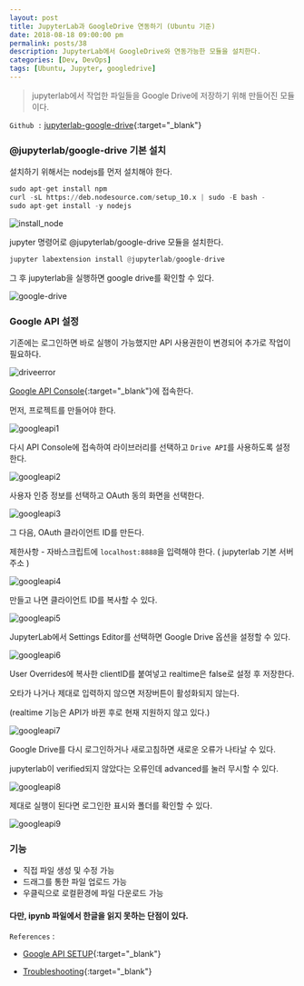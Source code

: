 ```yaml
---
layout: post
title: JupyterLab과 GoogleDrive 연동하기 (Ubuntu 기준)
date: 2018-08-18 09:00:00 pm
permalink: posts/38
description: JupyterLab에서 GoogleDrive와 연동가능한 모듈을 설치한다.
categories: [Dev, DevOps]
tags: [Ubuntu, Jupyter, googledrive]
---
```


> jupyterlab에서 작업한 파일들을 Google Drive에 저장하기 위해 만들어진 모듈이다.

`Github :` [jupyterlab-google-drive](https://github.com/jupyterlab/jupyterlab-google-drive){:target="_blank"}

### @jupyterlab/google-drive 기본 설치

설치하기 위해서는 nodejs를 먼저 설치해야 한다.

``` python
sudo apt-get install npm
curl -sL https://deb.nodesource.com/setup_10.x | sudo -E bash -
sudo apt-get install -y nodejs
```

![install_node]({{site.baseurl}}/assets/img/python/nodeversion.jpg)

jupyter 명령어로 @jupyterlab/google-drive 모듈을 설치한다.

``` python
jupyter labextension install @jupyterlab/google-drive
```
그 후 jupyterlab을 실행하면 google drive를 확인할 수 있다.

![google-drive]({{site.baseurl}}/assets/img/python/drive.jpg)

### Google API 설정

기존에는 로그인하면 바로 실행이 가능했지만 API 사용권한이 변경되어 추가로 작업이 필요하다.

![driveerror]({{site.baseurl}}/assets/img/python/driveerror.jpg)

[Google API Console](https://console.cloud.google.com/apis){:target="_blank"}에 접속한다.

먼저, 프로젝트를 만들어야 한다.

![googleapi1]({{site.baseurl}}/assets/img/python/googleapi1.jpg)

다시 API Console에 접속하여 라이브러리를 선택하고 `Drive API`를 사용하도록 설정한다.

![googleapi2]({{site.baseurl}}/assets/img/python/googleapi2.jpg)

사용자 인증 정보를 선택하고 OAuth 동의 화면을 선택한다.

![googleapi3]({{site.baseurl}}/assets/img/python/googleapi3.jpg)

그 다음, OAuth 클라이언트 ID를 만든다.

제한사항 - 자바스크립트에 `localhost:8888`을 입력해야 한다. ( jupyterlab 기본 서버 주소 )

![googleapi4]({{site.baseurl}}/assets/img/python/googleapi4.jpg)

만들고 나면 클라이언트 ID를 복사할 수 있다.

![googleapi5]({{site.baseurl}}/assets/img/python/googleapi5.jpg)

JupyterLab에서 Settings Editor를 선택하면 Google Drive 옵션을 설정할 수 있다.

![googleapi6]({{site.baseurl}}/assets/img/python/googleapi6.jpg)

User Overrides에 복사한 clientID를 붙여넣고 realtime은 false로 설정 후 저장한다.

오타가 나거나 제대로 입력하지 않으면 저장버튼이 활성화되지 않는다.

(realtime 기능은 API가 바뀐 후로 현재 지원하지 않고 있다.)

![googleapi7]({{site.baseurl}}/assets/img/python/googleapi7.jpg)

Google Drive를 다시 로그인하거나 새로고침하면 새로운 오류가 나타날 수 있다.

jupyterlab이 verified되지 않았다는 오류인데 advanced를 눌러 무시할 수 있다.

![googleapi8]({{site.baseurl}}/assets/img/python/googleapi8.jpg)

제대로 실행이 된다면 로그인한 표시와 폴더를 확인할 수 있다.

![googleapi9]({{site.baseurl}}/assets/img/python/googleapi9.jpg)

### 기능

* 직접 파일 생성 및 수정 가능
* 드래그를 통한 파일 업로드 가능
* 우클릭으로 로컬환경에 파일 다운로드 가능

#### 다만, ipynb 파일에서 한글을 읽지 못하는 단점이 있다.

`References` : 

* [Google API SETUP](https://github.com/jupyterlab/jupyterlab-google-drive/blob/master/docs/setup.md){:target="_blank"}

* [Troubleshooting](https://github.com/jupyterlab/jupyterlab-google-drive/blob/master/docs/troubleshooting.md){:target="_blank"}
